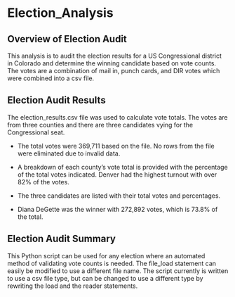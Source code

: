 # Election_Analysis

## Overview of Election Audit 

This analysis is to audit the election results for a US Congressional district in Colorado and determine the winning candidate based on vote counts.  The votes are a combination of mail in, punch cards, and DIR votes which were combined into a csv file.
  

## Election Audit Results 
The election_results.csv file was used to calculate vote totals.  The votes are from three counties and there are three candidates vying for the Congressional seat.  

*	The total votes were 369,711 based on the file.  No rows from the file were eliminated due to invalid data.

*	A breakdown of each county’s vote total is provided with the percentage of the total votes indicated.  Denver had the highest turnout with over 82% of the votes.


*	The three candidates are listed with their total votes and percentages.


*	Diana DeGette was the winner with 272,892 votes, which is 73.8% of the total.


## Election Audit Summary 
This Python script can be used for any election where an automated method of validating vote counts is needed.  The file_load statement can easily be modified to use a different file name.  The script currently is written to use a csv file type, but can be changed to use a different type by rewriting the load and the reader statements.
